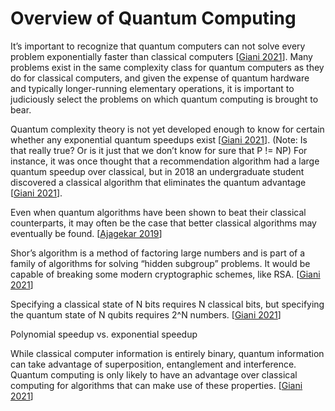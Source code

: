 # Overview of Quantum Computing

It’s important to recognize that quantum computers can not solve every problem
exponentially faster than classical computers
[[Giani 2021](https://doi.org/10.1007/s42979-021-00786-3)]. Many problems exist
in the same complexity class for quantum computers as they do for classical
computers, and given the expense of quantum hardware and typically
longer-running elementary operations, it is important to judiciously select the
problems on which quantum computing is brought to bear.

Quantum complexity theory is not yet developed enough to know for certain whether any exponential quantum speedups exist [[Giani 2021](https://doi.org/10.1007/s42979-021-00786-3)]. (Note: Is that really true? Or is it just that we don’t know for sure that P != NP) For instance, it was once thought that a recommendation algorithm had a large quantum speedup over classical, but in 2018 an undergraduate student discovered a classical algorithm that eliminates the quantum advantage [[Giani 2021](https://doi.org/10.1007/s42979-021-00786-3)].

Even when quantum algorithms have been shown to beat their classical counterparts, it may often be the case that better classical algorithms may eventually be found. [[Ajagekar 2019](https://doi.org/10.1016/j.energy.2019.04.186)]

Shor’s algorithm is a method of factoring large numbers and is part of a family of algorithms for solving “hidden subgroup” problems. It would be capable of breaking some modern cryptographic schemes, like RSA. [[Giani 2021](https://doi.org/10.1007/s42979-021-00786-3)]

Specifying a classical state of N bits requires N classical bits, but specifying the quantum state of N qubits requires 2^N numbers. [[Giani 2021](https://doi.org/10.1007/s42979-021-00786-3)]

Polynomial speedup vs. exponential speedup

While classical computer information is entirely binary, quantum information can take advantage of superposition, entanglement and interference. Quantum computing is only likely to have an advantage over classical computing for algorithms that can make use of these properties. [[Giani 2021](https://doi.org/10.1007/s42979-021-00786-3)]

